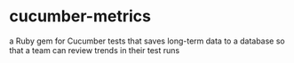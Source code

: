 cucumber-metrics
================

a Ruby gem for Cucumber tests that saves long-term data to a database so that a team can review trends in their test runs
